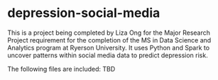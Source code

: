# depression-social-media

This is a project being completed by Liza Ong for the Major Research Project requirement for the completion of the MS in Data Science and Analytics program at Ryerson University.
It uses Python and Spark to uncover patterns within social media data to predict depression risk.

The following files are included: TBD
